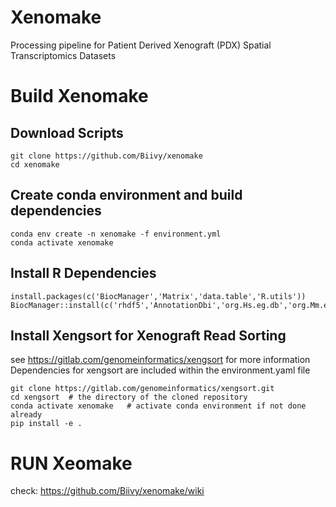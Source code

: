 # Xenomake
Processing pipeline for Patient Derived Xenograft (PDX) Spatial Transcriptomics Datasets


# Build Xenomake

## Download Scripts
```
git clone https://github.com/Biivy/xenomake
cd xenomake
```

## Create conda environment and build dependencies
```
conda env create -n xenomake -f environment.yml
conda activate xenomake
```
## Install R Dependencies
```
install.packages(c('BiocManager','Matrix','data.table','R.utils'))
BiocManager::install(c('rhdf5','AnnotationDbi','org.Hs.eg.db','org.Mm.eg.db'))
```
## Install Xengsort for Xenograft Read Sorting <br>
see https://gitlab.com/genomeinformatics/xengsort for more information <br>
Dependencies for xengsort are included within the environment.yaml file
```
git clone https://gitlab.com/genomeinformatics/xengsort.git
cd xengsort  # the directory of the cloned repository
conda activate xenomake   # activate conda environment if not done already
pip install -e .
```

# RUN Xeomake
check: https://github.com/Biivy/xenomake/wiki
